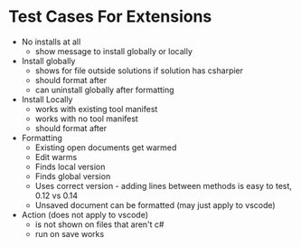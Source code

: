 # Test Cases For Extensions

- No installs at all
  - show message to install globally or locally
- Install globally
  - shows for file outside solutions if solution has csharpier 
  - should format after
  - can uninstall globally after formatting
- Install Locally
  - works with existing tool manifest
  - works with no tool manifest
  - should format after
- Formatting
  - Existing open documents get warmed
  - Edit warms
  - Finds local version
  - Finds global version
  - Uses correct version - adding lines between methods is easy to test, 0.12 vs 0.14
  - Unsaved document can be formatted (may just apply to vscode)
- Action (does not apply to vscode)
  - is not shown on files that aren't c#
  - run on save works

